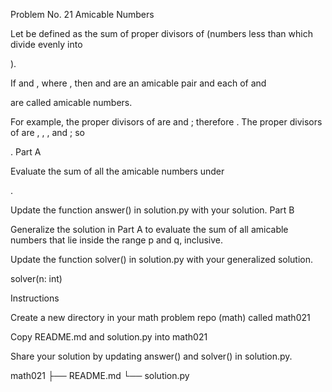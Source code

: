 Problem No. 21
Amicable Numbers

Let
be defined as the sum of proper divisors of (numbers less than which divide evenly into

).

If
and , where , then and are an amicable pair and each of and

are called amicable numbers.

For example, the proper divisors of
are and ; therefore . The proper divisors of are , , , and ; so

.
Part A

Evaluate the sum of all the amicable numbers under

.

Update the function answer() in solution.py with your solution.
Part B

Generalize the solution in Part A to evaluate the sum of all amicable numbers that lie inside the range p and q, inclusive.

Update the function solver() in solution.py with your generalized solution.

solver(n: int)

Instructions

Create a new directory in your math problem repo (math) called math021

Copy README.md and solution.py into math021

Share your solution by updating answer() and solver() in solution.py.

math021
├── README.md
└── solution.py
